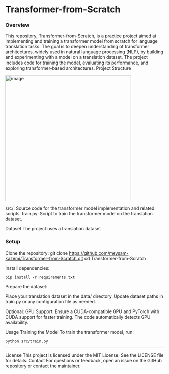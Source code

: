 # Transformer-from-Scratch
### Overview
This repository, Transformer-from-Scratch, is a practice project aimed at implementing and training a transformer model from scratch for language translation tasks. The goal is to deepen understanding of transformer architectures, widely used in natural language processing (NLP), by building and experimenting with a model on a translation dataset. The project includes code for training the model, evaluating its performance, and exploring transformer-based architectures.
Project Structure


<img width="400" alt="image" src="https://github.com/user-attachments/assets/e84e0192-b134-4469-9c74-fb5b1a53dc63" />



src/: Source code for the transformer model implementation and related scripts.
train.py: Script to train the transformer model on the translation dataset.

Dataset
The project uses a translation dataset

### Setup
Clone the repository:
git clone https://github.com/meysam-kazemi/Transformer-from-Scratch.git
cd Transformer-from-Scratch


Install dependencies:
```
pip install -r requirements.txt
```

Prepare the dataset:

Place your translation dataset in the data/ directory.
Update dataset paths in train.py or any configuration file as needed.


Optional: GPU Support:
Ensure a CUDA-compatible GPU and PyTorch with CUDA support for faster training.
The code automatically detects GPU availability.



Usage
Training the Model
To train the transformer model, run:
```
python src/train.py
```
---------------------
License
This project is licensed under the MIT License. See the LICENSE file for details.
Contact
For questions or feedback, open an issue on the GitHub repository or contact the maintainer.
